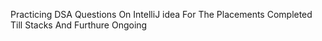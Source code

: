 Practicing DSA Questions On IntelliJ idea For The Placements Completed Till Stacks And Furthure Ongoing
